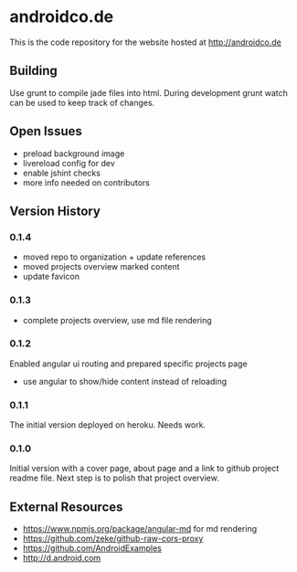 # androidco.de

This is the code repository for the website hosted at http://androidco.de

## Building

Use grunt to compile jade files into html. During development grunt watch can be used to keep track of changes.

## Open Issues

* preload background image
* livereload config for dev
* enable jshint checks
* more info needed on contributors

## Version History

### 0.1.4

* moved repo to organization +  update references
* moved projects overview marked content
* update favicon

### 0.1.3

* complete projects overview, use md file rendering

### 0.1.2

Enabled angular ui routing and prepared specific projects page

* use angular to show/hide content instead of reloading

### 0.1.1

The initial version deployed on heroku. Needs work. 

### 0.1.0

Initial version with a cover page, about page and a link to github project readme file. Next step is to polish that project overview.

## External Resources

* https://www.npmjs.org/package/angular-md for md rendering
* https://github.com/zeke/github-raw-cors-proxy
* https://github.com/AndroidExamples
* http://d.android.com

